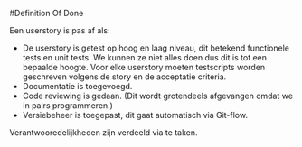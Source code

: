 #Definition Of Done

Een userstory is pas af als:

- De userstory is getest op hoog en laag niveau, dit betekend functionele tests en unit tests. We kunnen ze niet alles doen dus dit is tot een bepaalde hoogte.
Voor elke userstory moeten testscripts worden geschreven volgens de story en de acceptatie criteria.
- Documentatie is toegevoegd.
- Code reviewing is gedaan. (Dit wordt grotendeels afgevangen omdat we in pairs programmeren.)
- Versiebeheer is toegepast, dit gaat automatisch via Git-flow.

Verantwooredelijkheden zijn verdeeld via te taken.